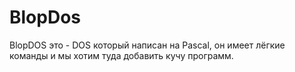 <h1>BlopDos</h1>
<p>BlopDOS это - DOS который написан на Pascal, он имеет лёгкие команды и мы хотим туда добавить кучу программ.</p>
